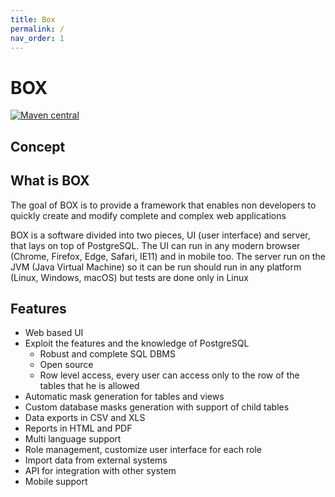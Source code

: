 ```yaml
---
title: Box
permalink: /
nav_order: 1
---
```


# BOX

[![Maven central](https://flat.badgen.net/maven/v/maven-central/com.boxframework/box-server_2.12)](https://maven-badges.herokuapp.com/maven-central/com.boxframework/box-server_2.12)


## Concept

## What is BOX 
The goal of BOX is to provide a framework that enables non developers to quickly create and modify complete and complex
web applications

BOX is a software divided into two pieces, UI (user interface) and server, that lays on top of PostgreSQL. The UI can run
in any modern browser (Chrome, Firefox, Edge, Safari, IE11) and in mobile too.
The server run on the JVM (Java Virtual Machine) so it can be run should run in any platform (Linux, Windows, macOS)
but tests are done only in Linux 

## Features


* Web based UI
* Exploit the features and the knowledge of PostgreSQL
    * Robust and complete SQL DBMS
    * Open source
    * Row level access, every user can access only to the row of the tables that he is allowed 
* Automatic mask generation for tables and views
* Custom database masks generation with support of child tables
* Data exports in CSV and XLS
* Reports in HTML and PDF
* Multi language support
* Role management, customize user interface for each role
* Import data from external systems
* API for integration with other system
* Mobile support